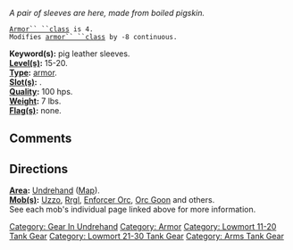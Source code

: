 *A pair of sleeves are here, made from boiled pigskin.*

[`Armor`` ``class`](Armor_Values.md "wikilink")` is 4.`  
`Modifies `[`armor`` ``class`](Armor_Class.md "wikilink")` by -8 continuous.`

**Keyword(s):** pig leather sleeves.  
**[Level(s)](Object_Level.md "wikilink"):** 15-20.  
**[Type](:Category:_Object_Types.md "wikilink"):**
[armor](:Category:_Armor.md "wikilink").  
**[Slot(s)](Object_Slots.md "wikilink"):** <worn on arms>.  
**[Quality](Object_Quality.md "wikilink"):** 100 hps.  
**[Weight](Object_Weight.md "wikilink"):** 7 lbs.  
**[Flag(s)](:Category:_Object_Flags.md "wikilink"):** none.  

## Comments

## Directions

**[Area](:Category:_Areas.md "wikilink"):**
[Undrehand](:Category:_Undrehand.md "wikilink")
([Map](Undrehand_Map.md "wikilink")).  
**[Mob(s)](:Category:_Mobs.md "wikilink"):** [Uzzo](Uzzo "wikilink"),
[Rrgl](Rrgl "wikilink"), [Enforcer Orc](Enforcer_Orc "wikilink"), [Orc
Goon](Orc_Goon "wikilink") and others.  
See each mob's individual page linked above for more information.  

[Category: Gear In Undrehand](Category:_Gear_In_Undrehand "wikilink")
[Category: Armor](Category:_Armor "wikilink") [Category: Lowmort 11-20
Tank Gear](Category:_Lowmort_11-20_Tank_Gear "wikilink") [Category:
Lowmort 21-30 Tank Gear](Category:_Lowmort_21-30_Tank_Gear "wikilink")
[Category: Arms Tank Gear](Category:_Arms_Tank_Gear "wikilink")
